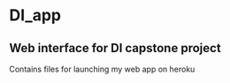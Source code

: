 # DI_app

## Web interface for DI capstone project

Contains files for launching my web app on heroku
